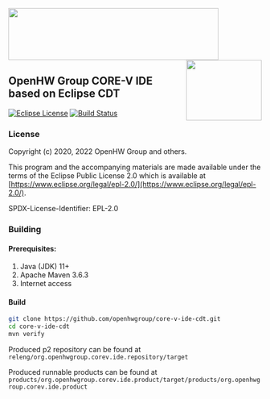 <img src="https://www.openhwgroup.org/images/openhw-landscape.svg" width="418px" height="103px" /> <img src="https://www.openhwgroup.org/images/core-v-portrait.png" align="right" width="150px" height="120px"/>

## OpenHW Group CORE-V IDE based on Eclipse CDT

[![Eclipse License](https://img.shields.io/badge/license-EPL--2.0-brightgreen.svg)](https://github.com/openhwgroup/core-v-ide-cdt/blob/master/LICENSE)
[![Build Status](https://github.com/openhwgroup/core-v-ide-cdt/workflows/CI/badge.svg)](https://github.com/openhwgroup/core-v-ide-cdt/actions)

### License

Copyright (c) 2020, 2022 OpenHW Group and others.

This program and the accompanying materials are made available under the
terms of the Eclipse Public License 2.0 which is available at
[https://www.eclipse.org/legal/epl-2.0/](https://www.eclipse.org/legal/epl-2.0/).

SPDX-License-Identifier: EPL-2.0

### Building

#### Prerequisites:
 1. Java (JDK) 11+
 2. Apache Maven 3.6.3
 3. Internet access

#### Build
```sh
git clone https://github.com/openhwgroup/core-v-ide-cdt.git
cd core-v-ide-cdt
mvn verify
```
Produced p2 repository can be found at `releng/org.openhwgroup.corev.ide.repository/target`

Produced runnable products can be found at `products/org.openhwgroup.corev.ide.product/target/products/org.openhwgroup.corev.ide.product`
